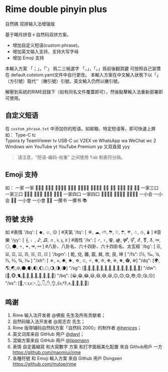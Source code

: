 # Rime double pinyin plus

自然碼 双拼输入法增强版

基于朙月拼音＋自然码双拼方案。

- 增加自定义短语(custom phrase)。
- 增加英文输入支持，支持大写字母
- 增加 Emoji 支持

本輸入方案 「；」，「'」 爲二三候選字  「，」，「。」爲前後翻頁鍵 可按照自己習慣在 default.cutstom.yaml文件中自行更改。
本輸入方案在中文輸入狀態下以「」（方引號）取代''（撇引號）引號。英文輸入仍然以撇引號。

解壓到系統的RIME目錄下（如有同名文件覆蓋即可），然後點擊輸入法重新部署即可使用。

## 自定义短语

在 `custom_phrase.txt` 中添加你的短语，如邮箱、特定短语等，即可快速上屏
如：
Type-C	tc	
Typora	ty
TeamViewer  tv
USB-C	uc
V2EX	ve
WhatsApp	wa
WeChat	wc	2
Windows	win
YouTube	yt
YouTube Premium	yp
又双叒叕	yyy


> 请注意，"短语-编码-权重" 之间使用 <kbd>Tab</kbd> 制表符分隔。

## Emoji 支持
如：
一家	一家 👨‍👧‍👦 👨‍👩‍👦 👨‍👩‍👦‍👦 👨‍👩‍👧 👨‍👩‍👧‍👦 👨‍👩‍👧‍👧 👨‍👦 👨‍👧 👩‍👧‍👦 👩‍👦 👩‍👧
一家三口	一家三口 👨‍👧‍👦 👨‍👩‍👦 👨‍👩‍👧 👩‍👧‍👦
一家四口	一家四口 👨‍👩‍👦‍👦 👨‍👩‍👧‍👦 👨‍👩‍👧‍👧
一小会	一小会 ☝🏻️️
一小會	一小會 ☝🏻️️
一摞书	一摞书 📚️

## 符號 支持
如
#表情
    '/bq': [ ☻, ☺, ☹ ]
#天氣
    '/tq': [ ☀, ☁, ⛅, ⛈, ⛆, ☂, ☔, ☃, ⛄, ⛇ ]
#音樂
    '/yy': [ 𝄞, ♩, ♪, ♫, ♬, ♭, ♮, ♯ ]
#兩性
    '/lx': [ ♂, ♀, ⚢, ⚣, ⚤, ⚥, ⚦, ⚧, ⚨, ⚩, ⚪, ⚫, ⚬, ⚭, ⚮, ⚯ ]
#八卦、八卦名、六十四卦、六十四卦名、太玄經
    '/bg': [ ☰, ☱, ☲, ☳, ☴, ☵, ☶, ☷ ]
    '/bgm': [ 乾, 兌, 離, 震, 巽, 坎, 艮, 坤 ]
     "/fs": [½, ‰, ¼, ⅓, ⅔, ¾, ⅒ ]
      "/xh": [ ＊, ×, ✱, ★, ☆, ✩, ✧, ❋, ❊, ❉, ❈, ❅, ✿, ✲]
      "/dq": [🌍,🌎,🌏,🌐,🌑,🌒,🌓,🌔,🌕,🌖,🌗,🌘]
      "/sg": [🍇,🍉,🍌,🍍,🍎,🍏,🍑,🍒,🍓,🍗,🍦,🎂,🍺,🍻]
      "/dw": [🙈,🐵,🐈,🐷,🐨,🐼,🐾,🐔,🐬,🐠,🦋]
      "/bq": [😀,😁,😂,😃,😄,😅,😆,😉,😊,😋,😎,😍,😘,😗]
      "/ss": [💪,👈,👉,👆,👇,✋,👌,👍,👎,✊,👊,👋,👏,👐]
    


## 鸣谢

1. Rime 输入法开发者 @佛振 先生及所有贡献者；
1. 自然码输入法开发者 @周志农 先生；
1. Rime 版带辅码自然码方案「自然码 2000」的制作者 [@henices](http://github.com/henices)；
1. 英文词库来自 GitHub 用户 [@dwyl](https://github.com/dwyl)；
1. 混输方案来自 GitHub 用户 [@lippmann](https://github.com/lippmann/lrime)
2. 表情 自定義縮寫 和大寫數字 方案 和打字面板美化配置 來自 Github用戶 一方 https://github.com/maomiui/rime
3. 各種符號 和 Emoji 輸入方案 來自 Github 用戶 Dongsen https://github.com/mutoe/rime
